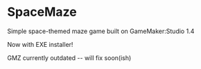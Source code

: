 # SpaceMaze
Simple space-themed maze game built on GameMaker:Studio 1.4

Now with EXE installer!

GMZ currently outdated -- will fix soon(ish)
